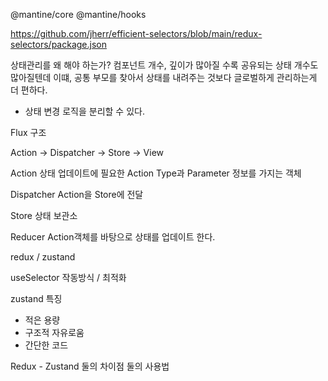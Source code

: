 @mantine/core @mantine/hooks

https://github.com/jherr/efficient-selectors/blob/main/redux-selectors/package.json

상태관리를 왜 해야 하는가?
컴포넌트 개수, 깊이가 많아질 수록 공유되는 상태 개수도 많아질텐데
이떄, 공통 부모를 찾아서 상태를 내려주는 것보다 글로벌하게 관리하는게 더 편하다.

- 상태 변경 로직을 분리할 수 있다.

Flux 구조

Action -> Dispatcher -> Store -> View

Action
상태 업데이트에 필요한 Action Type과 Parameter 정보를 가지는 객체

Dispatcher
Action을 Store에 전달

Store
상태 보관소

Reducer
Action객체를 바탕으로 상태를 업데이트 한다.

redux / zustand

useSelector 작동방식 / 최적화

zustand 특징

- 적은 용량
- 구조적 자유로움
- 간단한 코드

Redux - Zustand
둘의 차이점
둘의 사용법
